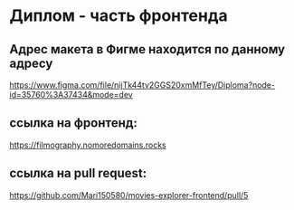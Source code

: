 # Диплом - часть фронтенда

## Адрес макета в Фигме находится по данному адресу

https://www.figma.com/file/nijTk44tv2GGS20xmMfTey/Diploma?node-id=35760%3A37434&mode=dev
## ссылка на фронтенд:
https://filmography.nomoredomains.rocks
## ссылка на pull request:
https://github.com/Mari150580/movies-explorer-frontend/pull/5
